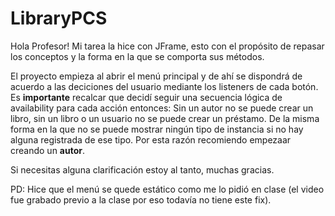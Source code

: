 # LibraryPCS

Hola Profesor!
Mi tarea la hice con JFrame, esto con el propósito de repasar los conceptos y la forma en la que se comporta sus métodos.

El proyecto empieza al abrir el menú principal y de ahí se dispondrá de acuerdo a las deciciones del usuario mediante los listeners de cada botón.
Es **importante** recalcar que decidí seguir una secuencia lógica de availability para cada acción entonces: Sin un autor no se puede crear un libro, sin un libro o un usuario no se puede crear un préstamo. De la misma forma en la que no se puede mostrar ningún tipo de instancia si no hay alguna registrada de ese tipo. Por esta razón recomiendo empezaar creando un **autor**.

Si necesitas alguna clarificación estoy al tanto, muchas gracias.

PD: Hice que el menú se quede estático como me lo pidió en clase (el video fue grabado previo a la clase por eso todavía no tiene este fix).
